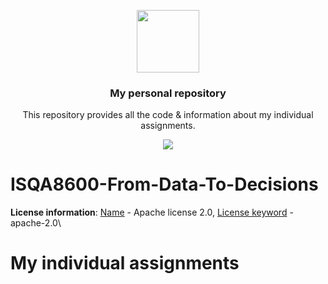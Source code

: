 <p align="center">
  <img height="100" src="https://www.unomaha.edu/university-communications/downloadables/lock-up/uno-lock-up-color-black.png">
</p>
<h3 align="center">My personal repository</h3>
<p align="center">This repository provides all the code & information about my individual assignments.</p>
<p align="center">
<a href="https://en.wikipedia.org/wiki/Apache_License"><img src="https://img.shields.io/github/license/pelias/api?style=flat&color=orange" /></a>

</p>

# ISQA8600-From-Data-To-Decisions

**License information**: <ins>Name</ins> - Apache license 2.0, <ins>License keyword</ins> - apache-2.0\
# My individual assignments


